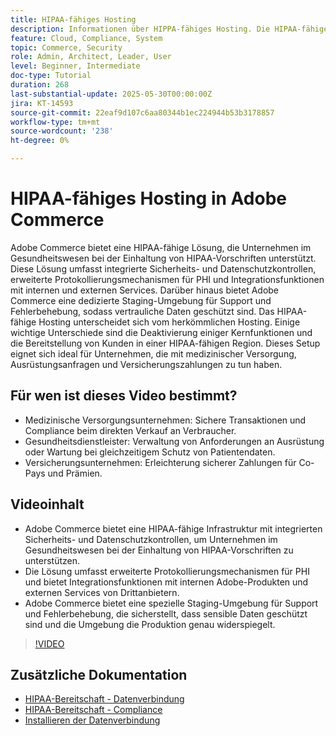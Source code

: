 ```yaml
---
title: HIPAA-fähiges Hosting
description: Informationen über HIPPA-fähiges Hosting. Die HIPAA-fähige Lösung in Adobe Commerce gewährleistet sicheren, konformen E-Commerce für Unternehmen im Gesundheitswesen.
feature: Cloud, Compliance, System
topic: Commerce, Security
role: Admin, Architect, Leader, User
level: Beginner, Intermediate
doc-type: Tutorial
duration: 268
last-substantial-update: 2025-05-30T00:00:00Z
jira: KT-14593
source-git-commit: 22eaf9d107c6aa80344b1ec224944b53b3178857
workflow-type: tm+mt
source-wordcount: '238'
ht-degree: 0%

---
```



# HIPAA-fähiges Hosting in Adobe Commerce

Adobe Commerce bietet eine HIPAA-fähige Lösung, die Unternehmen im Gesundheitswesen bei der Einhaltung von HIPAA-Vorschriften unterstützt. Diese Lösung umfasst integrierte Sicherheits- und Datenschutzkontrollen, erweiterte Protokollierungsmechanismen für PHI und Integrationsfunktionen mit internen und externen Services. Darüber hinaus bietet Adobe Commerce eine dedizierte Staging-Umgebung für Support und Fehlerbehebung, sodass vertrauliche Daten geschützt sind. Das HIPAA-fähige Hosting unterscheidet sich vom herkömmlichen Hosting. Einige wichtige Unterschiede sind die Deaktivierung einiger Kernfunktionen und die Bereitstellung von Kunden in einer HIPAA-fähigen Region. Dieses Setup eignet sich ideal für Unternehmen, die mit medizinischer Versorgung, Ausrüstungsanfragen und Versicherungszahlungen zu tun haben.

## Für wen ist dieses Video bestimmt?

* Medizinische Versorgungsunternehmen: Sichere Transaktionen und Compliance beim direkten Verkauf an Verbraucher.
* Gesundheitsdienstleister: Verwaltung von Anforderungen an Ausrüstung oder Wartung bei gleichzeitigem Schutz von Patientendaten.
* Versicherungsunternehmen: Erleichterung sicherer Zahlungen für Co-Pays und Prämien.

## Videoinhalt

* Adobe Commerce bietet eine HIPAA-fähige Infrastruktur mit integrierten Sicherheits- und Datenschutzkontrollen, um Unternehmen im Gesundheitswesen bei der Einhaltung von HIPAA-Vorschriften zu unterstützen.
* Die Lösung umfasst erweiterte Protokollierungsmechanismen für PHI und bietet Integrationsfunktionen mit internen Adobe-Produkten und externen Services von Drittanbietern.
* Adobe Commerce bietet eine spezielle Staging-Umgebung für Support und Fehlerbehebung, die sicherstellt, dass sensible Daten geschützt sind und die Umgebung die Produktion genau widerspiegelt.

>[!VIDEO](https://video.tv.adobe.com/v/3463177/?learn=on&enablevpops)

## Zusätzliche Dokumentation

* [HIPAA-Bereitschaft - Datenverbindung](https://experienceleague.adobe.com/en/docs/commerce/data-connection/hipaa-readiness)
* [HIPAA-Bereitschaft - Compliance](https://experienceleague.adobe.com/en/docs/commerce-admin/start/compliance/hipaa-ready-service/overview)
* [Installieren der Datenverbindung](https://experienceleague.adobe.com/en/docs/commerce/data-connection/fundamentals/install)

